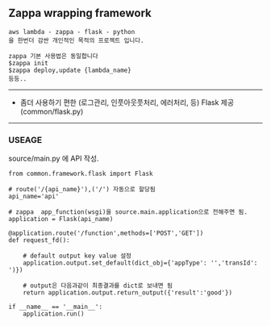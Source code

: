 ## Zappa wrapping framework

    aws lambda - zappa - flask - python 
    을 한번더 감싼 개인적인 목적의 프로젝트 입니다. 
    
    zappa 기본 사용법은 동일합니다
    $zappa init
    $zappa deploy,update {lambda_name} 
    등등..

----

- 좀더 사용하기 편한 (로그관리, 인풋아웃풋처리, 에러처리, 등) Flask 제공 (common/flask.py)


----

### USEAGE

source/main.py 에 API 작성.

    from common.framework.flask import Flask
    
    # route('/{api_name}'),('/') 자동으로 할당됨 
    api_name='api'
    
    # zappa  app_function(wsgi)을 source.main.application으로 전해주면 됨.
    application = Flask(api_name)
    
    @application.route('/function',methods=['POST','GET'])
    def request_fd():
    
        # default output key value 설정
        application.output.set_default(dict_obj={'appType': '','transId': ')})
        
        # output은 다음과같이 최종결과를 dict로 보내면 됨
        return application.output.return_output({'result':'good'})
    
    if __name__ == '__main__':
        application.run()
        
        
